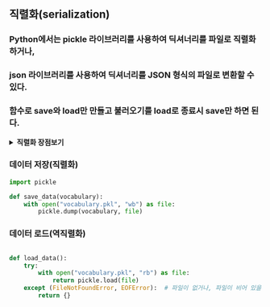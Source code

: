 ## 직렬화(serialization)

### Python에서는 pickle 라이브러리를 사용하여 딕셔너리를 파일로 직렬화하거나, 
### json 라이브러리를 사용하여 딕셔너리를 JSON 형식의 파일로 변환할 수 있다.
### 함수로 save와 load만 만들고 불러오기를 load로 종료시 save만 하면 된다.

<details>
<summary><b>직렬화 장점보기</b></summary>

- 영속성 (Persistence): 메모리에 저장된 객체나 데이터 구조는 프로그램이 종료되면 소실됩니다.
- 파일로 직렬화하면 데이터를 영구적으로 저장할 수 있어, 프로그램을 다시 시작할 때 이전 상태로 복원이 가능합니다.
- 데이터 교환 (Data Interchange): 직렬화된 파일은 다른 시스템 또는 애플리케이션으로 전송할 수 있습니다. 이를 통해 다양한 프로그램 간에 데이터를 교환할 수 있습니다.
- 백업 (Backup): 정규적인 백업을 통해 데이터 손실을 방지할 수 있습니다. 데이터가 파일 형태로 저장되면, 백업 도구나 클라우드 저장소를 사용하여 데이터를 안전하게 보관할 수 있습니다. 
- 공유 (Sharing): 파일 형태로 저장된 데이터는 쉽게 공유될 수 있습니다. 다른 사용자나 팀 멤버와 데이터를 공유하면 협업이 용이해집니다. 
- 압축 (Compression): 직렬화 과정에서 데이터를 압축하여 저장 공간을 절약할 수 있습니다. 
- 보안 (Security): 직렬화된 파일은 암호화를 통해 보안을 강화할 수 있습니다. 이를 통해 민감한 정보의 노출을 방지할 수 있습니다. 
- 포트빌리티 (Portability): 일정한 형식으로 직렬화된 데이터는 다양한 플랫폼이나 애플리케이션에서 사용될 수 있습니다.
- 하지만 신뢰할 수 없는 소스로부터 오는 데이터를 역직렬화(deserialization)할 때 보안 문제가 발생할 수 있습니다.

</details>

### 데이터 저장(직렬화)
```python
import pickle

def save_data(vocabulary):
    with open("vocabulary.pkl", "wb") as file:
        pickle.dump(vocabulary, file)
```

### 데이터 로드(역직렬화)
```python

def load_data():
    try:
        with open("vocabulary.pkl", "rb") as file:
            return pickle.load(file)
    except (FileNotFoundError, EOFError):  # 파일이 없거나, 파일이 비어 있을 경우
        return {}
```
